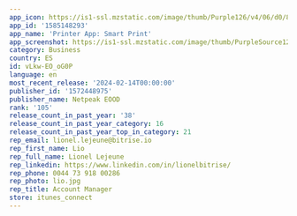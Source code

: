 ```yaml
---
app_icon: https://is1-ssl.mzstatic.com/image/thumb/Purple126/v4/06/d0/8e/06d08e40-3950-3e61-872d-7dfa8b6b7691/AppIcon-0-0-1x_U007epad-0-0-85-220.png/1024x1024bb.png
app_id: '1585148293'
app_name: 'Printer App: Smart Print'
app_screenshot: https://is1-ssl.mzstatic.com/image/thumb/PurpleSource126/v4/ef/3d/20/ef3d2092-5c45-7a13-afcd-77013366a801/78cb1b0f-76a7-40a7-9af6-ceda15ade0cb_57.jpg/1242x2688bb.png
category: Business
country: ES
id: vLkw-EO_oG0P
language: en
most_recent_release: '2024-02-14T00:00:00'
publisher_id: '1572448975'
publisher_name: Netpeak EOOD
rank: '105'
release_count_in_past_year: '38'
release_count_in_past_year_category: 16
release_count_in_past_year_top_in_category: 21
rep_email: lionel.lejeune@bitrise.io
rep_first_name: Lio
rep_full_name: Lionel Lejeune
rep_linkedin: https://www.linkedin.com/in/lionelbitrise/
rep_phone: 0044 73 918 00286
rep_photo: lio.jpg
rep_title: Account Manager
store: itunes_connect
---
```

